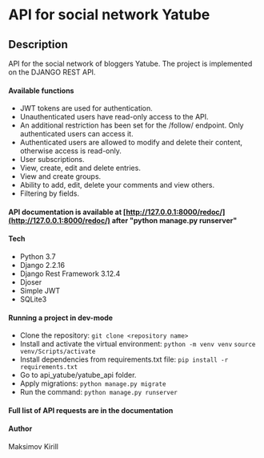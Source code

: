 # API for social network Yatube

## Description

API for the social network of bloggers Yatube. The project is implemented on the DJANGO REST API.
  
#### Available functions

- JWT tokens are used for authentication.
- Unauthenticated users have read-only access to the API.
- An additional restriction has been set for the /follow/ endpoint. Only authenticated users can access it.
- Authenticated users are allowed to modify and delete their content, otherwise access is read-only.
- User subscriptions.
- View, create, edit and delete entries.
- View and create groups.
- Ability to add, edit, delete your comments and view others.
- Filtering by fields.

#### API documentation is available at [http://127.0.0.1:8000/redoc/](http://127.0.0.1:8000/redoc/) after "python manage.py runserver" 

#### Tech

- Python 3.7
- Django 2.2.16
- Django Rest Framework 3.12.4
- Djoser 
- Simple JWT
- SQLite3

#### Running a project in dev-mode

- Clone the repository:
``` git clone <repository name> ```
- Install and activate the virtual environment:
``` python -m venv venv ```
``` source venv/Scripts/activate ```
- Install dependencies from requirements.txt file:
``` pip install -r requirements.txt ```
- Go to api_yatube/yatube_api folder.
- Apply migrations:
``` python manage.py migrate ```
- Run the command:
``` python manage.py runserver ```

#### Full list of API requests are in the documentation

#### Author

Maksimov Kirill